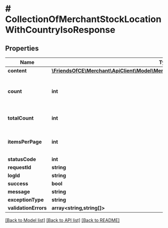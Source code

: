 # # CollectionOfMerchantStockLocationWithCountryIsoResponse

## Properties

Name | Type | Description | Notes
------------ | ------------- | ------------- | -------------
**content** | [**\FriendsOfCE\Merchant\ApiClient\Model\MerchantStockLocationWithCountryIsoResponse[]**](MerchantStockLocationWithCountryIsoResponse.md) |  | [optional]
**count** | **int** | The number of items in the current response. | [optional]
**totalCount** | **int** | The total number of items. | [optional]
**itemsPerPage** | **int** | The number of items per page. | [optional]
**statusCode** | **int** |  | [optional]
**requestId** | **string** |  | [optional]
**logId** | **string** |  | [optional]
**success** | **bool** |  | [optional]
**message** | **string** |  | [optional]
**exceptionType** | **string** |  | [optional]
**validationErrors** | **array<string,string[]>** |  | [optional]

[[Back to Model list]](../../README.md#models) [[Back to API list]](../../README.md#endpoints) [[Back to README]](../../README.md)
